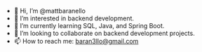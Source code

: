 - 👋 Hi, I’m @mattbaranello
- 👀 I’m interested in backend development.
- 🌱 I’m currently learning SQL, Java, and Spring Boot.
- 💞️ I’m looking to collaborate on backend development projects.
- 📫 How to reach me: baran3llo@gmail.com

<!---
mattbaranello/mattbaranello is a ✨ special ✨ repository because its `README.md` (this file) appears on your GitHub profile.
You can click the Preview link to take a look at your changes.
--->
